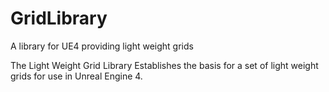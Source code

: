# GridLibrary
A library for UE4 providing light weight grids

The Light Weight Grid Library Establishes the basis for a set of light weight grids for use in Unreal Engine 4.
